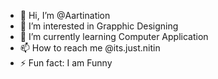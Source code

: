 - 👋 Hi, I’m @Aartination
- 👀 I’m interested in Grapphic Designing
- 🌱 I’m currently learning Computer Application
- 📫 How to reach me @its.just.nitin
- ⚡ Fun fact: I am Funny

<!---
Aartination/Aartination is a ✨ special ✨ repository because its `README.md` (this file) appears on your GitHub profile.
You can click the Preview link to take a look at your changes.
--->
